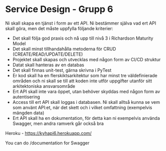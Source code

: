 # Service Design - Grupp 6


Ni skall skapa en tjänst i form av ett API. Ni bestämmer själva vad ert API skall göra, men det måste uppfylla följande kriterier:

- Det skall följa god praxis och nå upp till nivå 3 i Richardson Maturity Model
- Det skall minst tillhandahålla metoderna för CRUD (CREATE/READ/UPDATE/DELETE)
- Projektet skall skapas och utvecklas med någon form av CI/CD struktur
- Datat skall hanteras av en databas
- Det skall finnas unit-test, gärna skrivna i PyTest
- Er kod skall ha en flerskiktsarkitektur som har minst tre väldefinierade områden och ni skall se till att koden inte utför uppgifter
  utanför sitt arkitektoniska ansvarsområde
- Ert API skall inte vara öppet, utan behöver skyddas med någon form av autentisering
- Access till ert API skall loggas i databasen. Ni skall alltså kunna se vem som använt API:et, när det skett och i vilket omfattning (exempelvis
  mängden data)
- Ert API skall ha en dokumentation, för detta kan ni exempelvis använda Swagger, men andra ramverk går också bra


Heroku - https://kyhapi6.herokuapp.com/

You can do /documentation for Swagger 
